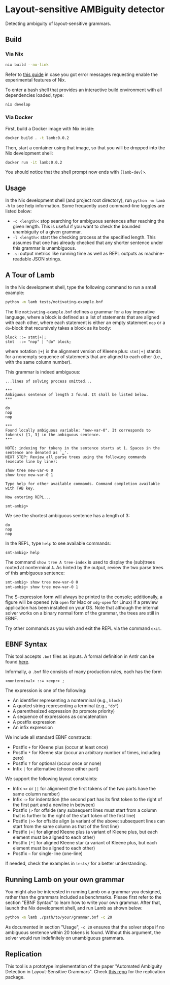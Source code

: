 # Layout-sensitive AMBiguity detector

Detecting ambiguity of layout-sensitive grammars.

## Build

### Via Nix

```bash
nix build --no-link
```

Refer to [this guide](https://nixos.wiki/wiki/Flakes#Enable_flakes) in case you got error messages requesting enable the experimental features of Nix.

To enter a bash shell that provides an interactive build environment with all dependencies loaded, type:

```bash
nix develop
```

### Via Docker

First, build a Docker image with Nix inside:

```bash
docker build . -t lamb:0.0.2
```

Then, start a container using that image, so that you will be dropped into the Nix development shell:

```bash
docker run -it lamb:0.0.2
```

You should notice that the shell prompt now ends with `[lamb-dev]>`.

## Usage

In the Nix development shell (and project root directory), run `python -m lamb -h` to see help information. Some frequently used command-line toggles are listed below:

- `-c <length>`: stop searching for ambiguous sentences after reaching the given length. This is useful if you want to check the bounded unambiguity of a given grammar.
- `-l <length>`: start the checking process at the specified length. This assumes that one has already checked that any shorter sentence under this grammar is unambiguous.
- `-s`: output metrics like running time as well as REPL outputs as machine-readable JSON strings.

## A Tour of Lamb

In the Nix development shell, type the following command to run a small example:

```bash
python -m lamb tests/motivating-example.bnf
```

The file `motivating-example.bnf` defines a grammar for a toy imperative language, where a block is defined as a list of statements that are aligned with each other, where each statement is either an empty statement `nop` or a `do`-block that recursively takes a block as its body:

```
block ::= stmt|+|;
stmt  ::= "nop" | "do" block;
```

where notation `|+|` is the alignment version of Kleene plus: `stmt|+|` stands for a nonempty sequence of statements that are aligned to each other (i.e., with the same column number).

This grammar is indeed ambiguous:

```
...lines of solving process omitted...

***
Ambiguous sentence of length 3 found. It shall be listed below.
***

do
nop
nop

***
Found locally ambiguous variable: "new-var-0". It corresponds to token(s) [1, 3] in the ambiguous sentence.
***

NOTE: indexing for tokens in the sentence starts at 1. Spaces in the sentence are denoted as `␣'.
NEXT STEP: Review all parse trees using the following commands (execute line by line):

show tree new-var-0 0
show tree new-var-0 1

Type help for other available commands. Command completion available with TAB key.

Now entering REPL...

smt-ambig>
```

We see the shortest ambiguous sentence has a length of 3:

```
do
nop
nop
```

In the REPL, type `help` to see available commands:

```
smt-ambig> help
```

The command `show tree A tree-index` is used to display the (sub)trees rooted at nonterminal `A`. As hinted by the output, review the two parse trees of this ambiguous sentence:

```bash
smt-ambig> show tree new-var-0 0
smt-ambig> show tree new-var-0 1
```

The S-expression form will always be printed to the console; additionally, a figure will be opened (via `open` for Mac or `xdg-open` for Linux) if a preview application has been installed on your OS. Note that although the internal solver works on a binary normal form of the grammar, the trees are still in EBNF.

Try other commands as you wish and exit the REPL via the command `exit`.

## EBNF Syntax

This tool accepts `.bnf` files as inputs. A formal definition in Antlr can be found [here](lamb/ebnf/antlr/LayoutEBNF.g4).

Informally, a `.bnf` file consists of many production rules, each has the form

```
<nonterminal> ::= <expr> ;
```

The expression is one of the following:

- An identifier representing a nonterminal (e.g., `block`)
- A quoted string representing a terminal (e.g., `"do"`)
- A parenthesized expression (to promote priority)
- A sequence of expressions as concatenation
- A postfix expression
- An infix expression

We include all standard EBNF constructs:

- Postfix `+` for Kleene plus (occur at least once)
- Postfix `*` for Kleene star (occur an arbitrary number of times, including zero)
- Postfix `?` for optional (occur once or none)
- Infix `|` for alternative (choose either part)

We support the following layout constraints:

- Infix `<>` or `||` for alignment (the first tokens of the two parts have the same column number)
- Infix `->` for indentation (the second part has its first token to the right of the first part and a newline in between)
- Postfix `|>` for offside (any subsequent lines must start from a column that is further to the right of the start token of the first line)
- Postfix `|>>` for offside align (a variant of the above: subsequent lines can start from the same column as that of the first line)
- Postfix `|+|` for aligned Kleene plus (a variant of Kleene plus, but each element must be aligned to each other)
- Postfix `|*|` for aligned Kleene star (a variant of Kleene plus, but each element must be aligned to each other)
- Postfix `~` for single-line (one-line)

If needed, check the examples in `tests/` for a better understanding.

## Running Lamb on your own grammar

You might also be interested in running Lamb on a grammar you designed, rather than the grammars included as benchmarks.
Please first refer to the section "EBNF Syntax" to learn how to write your own grammar.
After that, launch the Nix development shell, and run Lamb as shown below:

```bash
python -m lamb ./path/to/your/grammar.bnf -c 20
```

As documented in section "Usage", `-c 20` ensures that the solver stops if no ambiguous sentence within 20 tokens is found.
Without this argument, the solver would run indefinitely on unambiguous grammars.

## Replication

This tool is a prototype implementation of the paper "Automated Ambiguity Detection in Layout-Sensitive Grammars". Check [this repo](https://github.com/lay-it-out/OOPSLA23-Artifact) for the replication package.

